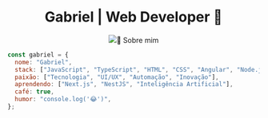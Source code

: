 <h1 align="center">Gabriel | Web Developer 🚀</h1>

<p align="center">
  <img src="https://readme-typing-svg.demolab.com?font=Fira+Code&pause=1000&center=true&vCenter=true&width=435&lines=Desenvolvedor+Web+Full+Stack;Apaixonado+por+Tecnologia+e+Código;Vamos+criar+algo+incrível+juntos!
</p>

---

### 🧠 Sobre mim

```js
const gabriel = {
  nome: "Gabriel",
  stack: ["JavaScript", "TypeScript", "HTML", "CSS", "Angular", "Node.js"],
  paixão: ["Tecnologia", "UI/UX", "Automação", "Inovação"],
  aprendendo: ["Next.js", "NestJS", "Inteligência Artificial"],
  café: true,
  humor: "console.log('😂')",
};


